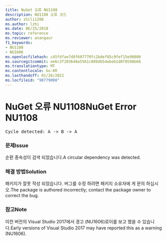 ```yaml
---
title: NuGet 오류 NU1108
description: NU1108 오류 코드
author: zhili1208
ms.author: lzhi
ms.date: 06/25/2018
ms.topic: reference
ms.reviewer: anangaur
f1_keywords:
- NU1108
- NU1606
ms.openlocfilehash: c45fdfae7d8f697770fc2bdef85c9fef15e90800
ms.sourcegitcommit: ee6c3f203648a5561c809db54ebeb1d0f0598b68
ms.translationtype: MT
ms.contentlocale: ko-KR
ms.lasthandoff: 01/26/2021
ms.locfileid: "98779008"
---
```

# <a name="nuget-error-nu1108"></a><span data-ttu-id="051d1-103">NuGet 오류 NU1108</span><span class="sxs-lookup"><span data-stu-id="051d1-103">NuGet Error NU1108</span></span>

<pre>Cycle detected: A -> B -> A</pre>

### <a name="issue"></a><span data-ttu-id="051d1-104">문제</span><span class="sxs-lookup"><span data-stu-id="051d1-104">Issue</span></span>
<span data-ttu-id="051d1-105">순환 종속성이 검색 되었습니다.</span><span class="sxs-lookup"><span data-stu-id="051d1-105">A circular dependency was detected.</span></span>

### <a name="solution"></a><span data-ttu-id="051d1-106">해결 방법</span><span class="sxs-lookup"><span data-stu-id="051d1-106">Solution</span></span>
<span data-ttu-id="051d1-107">패키지가 잘못 작성 되었습니다. 버그를 수정 하려면 패키지 소유자에 게 문의 하십시오.</span><span class="sxs-lookup"><span data-stu-id="051d1-107">The package is authored incorrectly; contact the package owner to correct the bug.</span></span>

### <a name="note"></a><span data-ttu-id="051d1-108">참고</span><span class="sxs-lookup"><span data-stu-id="051d1-108">Note</span></span>
<span data-ttu-id="051d1-109">이전 버전의 Visual Studio 2017에서 경고 (NU1606)로이를 보고 했을 수 있습니다.</span><span class="sxs-lookup"><span data-stu-id="051d1-109">Early versions of Visual Studio 2017 may have reported this as a warning (NU1606).</span></span>
